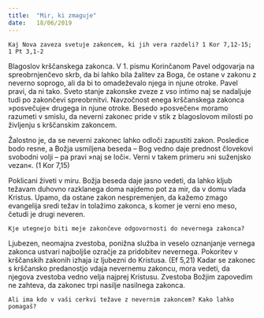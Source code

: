 ```yaml
---
title:  "Mir, ki zmaguje"
date:   18/06/2019
---
```


`Kaj Nova zaveza svetuje zakoncem, ki jih vera razdeli? 1 Kor 7,12-15; 1 Pt 3,1-2`

Blagoslov krščanskega zakonca. V 1. pismu Korinčanom Pavel odgovarja na spreobrnjenčevo skrb, da bi lahko bila žalitev za Boga, če ostane v zakonu z neverno soprogo, ali da bi to omadeževalo njega in njune otroke. Pavel pravi, da ni tako. Sveto stanje zakonske zveze z vso intimo naj se nadaljuje tudi po zakončevi spreobrnitvi. Navzočnost enega krščanskega zakonca »posvečuje« drugega in njune otroke. Besedo »posvečen« moramo razumeti v smislu, da neverni zakonec pride v stik z blagoslovom milosti po življenju s krščanskim zakoncem.

Žalostno je, da se neverni zakonec lahko odloči zapustiti zakon. Posledice bodo resne, a Božja usmiljena beseda – Bog vedno daje prednost človekovi svobodni volji – pa pravi »naj se loči«. Verni v takem primeru »ni suženjsko vezan«. (1 Kor 7,15)

Poklicani živeti v miru. Božja beseda daje jasno vedeti, da lahko kljub težavam duhovno razklanega doma najdemo pot za mir, da v domu vlada Kristus. Upamo, da ostane zakon nespremenjen, da kažemo zmago evangelija sredi težav in tolažimo zakonca, s komer je verni eno meso, četudi je drugi neveren.

`Kje utegnejo biti meje zakončeve odgovornosti do nevernega zakonca?`

Ljubezen, neomajna zvestoba, ponižna služba in veselo oznanjanje vernega zakonca ustvari najboljše ozračje za pridobitev nevernega. Pokoritev v krščanskih zakonih izhaja iz ljubezni do Kristusa. (Ef 5,21) Kadar se zakonec s krščansko predanostjo vdaja nevernemu zakoncu, mora vedeti, da njegova zvestoba vedno velja najprej Kristusu. Zvestoba Božjim zapovedim ne zahteva, da zakonec trpi nasilje nasilnega zakonca.

`Ali ima kdo v vaši cerkvi težave z nevernim zakoncem? Kako lahko pomagaš?`
